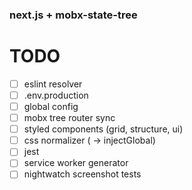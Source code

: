 ### next.js + mobx-state-tree

# TODO

- [ ] eslint resolver
- [ ] .env.production
- [ ] global config
- [ ] mobx tree router sync
- [ ] styled components (grid, structure, ui)
- [ ] css normalizer ( -> injectGlobal)
- [ ] jest
- [ ] service worker generator
- [ ] nightwatch screenshot tests
